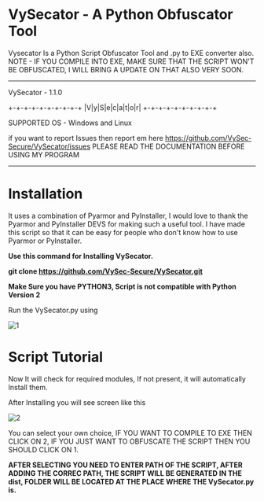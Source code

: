 # VySecator - A Python Obfuscator Tool
Vysecator Is a Python Script Obfuscator Tool and .py to EXE converter also.
NOTE - IF YOU COMPILE INTO EXE, MAKE SURE THAT THE SCRIPT WON'T BE OBFUSCATED, I WILL BRING A UPDATE ON THAT ALSO VERY SOON.

___________________________________________________________________________
VySecator - 1.1.0

+-+-+-+-+-+-+-+-+-+
|V|y|S|e|c|a|t|o|r|
+-+-+-+-+-+-+-+-+-+



SUPPORTED OS - Windows and Linux

if you want to report Issues then report em here https://github.com/VySec-Secure/VySecator/issues
PLEASE READ THE DOCUMENTATION BEFORE USING MY PROGRAM

___________________________________________________________________________
# Installation

It uses a combination of Pyarmor and PyInstaller, I would love to thank the Pyarmor and PyInstaller DEVS for making such a useful tool. 
I have made this script so that it can be easy for people who don't know how to use Pyarmor or PyInstaller.

**Use this command for Installing VySecator.**

**git clone https://github.com/VySec-Secure/VySecator.git**

**Make Sure you have PYTHON3, Script is not compatible with Python Version 2**

Run the VySecator.py using 


![1](https://user-images.githubusercontent.com/67494275/85947264-3890b880-b967-11ea-9902-581bd2fb8ce2.JPG)

# Script Tutorial

Now It will check for required modules, If not present, it will automatically Install them.

After Installing you will see screen like this

![2](https://user-images.githubusercontent.com/67494275/85947382-f3b95180-b967-11ea-9371-026cdb21ecdb.JPG)

You can select your own choice, IF YOU WANT TO COMPILE TO EXE THEN CLICK ON 2, IF YOU JUST WANT TO OBFUSCATE THE SCRIPT THEN YOU SHOULD CLICK ON 1.

**AFTER SELECTING YOU NEED TO ENTER PATH OF THE SCRIPT, AFTER ADDING THE CORREC PATH, THE SCRIPT WILL BE GENERATED IN THE dist, FOLDER WILL BE LOCATED AT THE PLACE WHERE THE VySecator.py is.**

